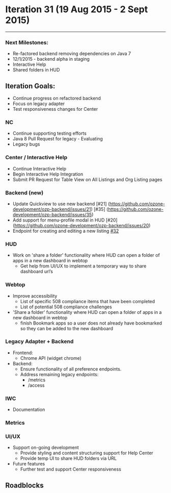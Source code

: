 # Iteration 31 (19 Aug 2015 - 2 Sept 2015)

*** 
### Next Milestones:
* Re-factored backend removing dependencies on Java 7
* 12/1/2015 - backend alpha in staging  
* Interactive Help
* Shared folders in HUD

## Iteration Goals:
* Continue progress on refactored backend
* Focus on legacy adapter
* Test responsiveness changes for Center

### NC
* Continue supporting testing efforts
* Java 8 Pull Request for legacy - Evaluating
* Legacy bugs

### Center / Interactive Help
* Continue Interactive Help
* Begin Interactive Help Integration 
* Submit PR Request for Table View on All Listings and Org Listing pages

### Backend (new)
* Update Quickview to use new backend [#21] (https://github.com/ozone-development/ozp-backend/issues/21) [#35] (https://github.com/ozone-development/ozp-backend/issues/35)
* Add support for menu-profile modal in HUD [#20] (https://github.com/ozone-development/ozp-backend/issues/20) 
* Endpoint for creating and editing a new listing [#32](https://github.com/ozone-development/ozp-backend/issues/32)

### HUD
* Work on 'share a folder' functionality where HUD can open a folder of apps in a new dashboard in webtop 
  * Get help from UI/UX to implement a temporary way to share dashboard url’s
### Webtop
* Improve accessibility
  * List of specific 508 compliance items that have been completed
  * List of potential 508 compliance challenges
* 'Share a folder' functionality where HUD can open a folder of apps in a new dashboard in webtop
  * finish Bookmark apps so a user does not already have bookmarked so they can be added to the new dashboard

### Legacy Adapter + Backend
* Frontend:
    * Chrome API (widget chrome)
* Backend:
    * Ensure functionality of all preference endpoints.
    * Address remaining legacy endpoints:
        * /metrics
        * /access

### IWC
* Documentation

### Metrics


### UI/UX
* Support on-going development
  * Provide styling and content structuring support for Help Center
  * Provide temp UI to share HUD folders via URL
* Future features
  * Further test and support Center responsiveness 

## Roadblocks